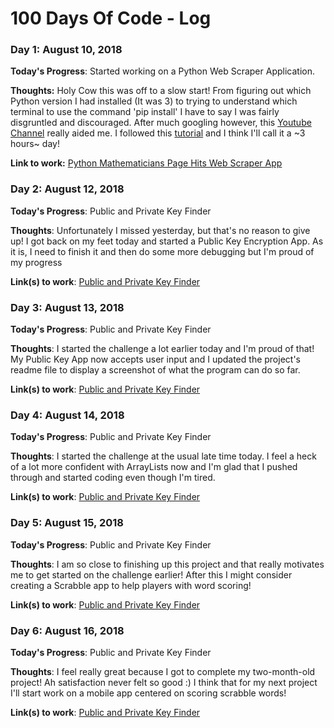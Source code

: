 # 100 Days Of Code - Log

### Day 1: August 10, 2018

**Today's Progress**: Started working on a Python Web Scraper Application.

**Thoughts:** Holy Cow this was off to a slow start! From figuring out which Python version I had installed (It was 3) to trying to understand which terminal to use the command 'pip install' I have to say I was fairly disgruntled and discouraged. After much googling however, this [Youtube Channel](https://www.youtube.com/watch?v=V_ACbv4329E) really aided me. I followed this [tutorial](https://realpython.com/python-web-scraping-practical-introduction/) and I think I'll call it a ~3 hours~ day! 

**Link to work:** [Python Mathematicians Page Hits Web Scraper App](https://github.com/KStupart/Python-Web-Scraper-App)

### Day 2: August 12, 2018 

**Today's Progress**: Public and Private Key Finder

**Thoughts**: Unfortunately I missed yesterday, but that's no reason to give up! I got back on my feet today and started a Public Key Encryption App. As it is, I need to finish it and then do some more debugging but I'm proud of my progress

**Link(s) to work**: [Public and Private Key Finder](https://github.com/KStupart/Public-And-Private-Key-Finder)

### Day 3: August 13, 2018 

**Today's Progress**: Public and Private Key Finder

**Thoughts**: I started the challenge a lot earlier today and I'm proud of that! My Public Key App now accepts user input and I updated the project's readme file to display a screenshot of what the program can do so far.

**Link(s) to work**: [Public and Private Key Finder](https://github.com/KStupart/Public-And-Private-Key-Finder)

### Day 4: August 14, 2018 

**Today's Progress**: Public and Private Key Finder

**Thoughts**: I started the challenge at the usual late time today. I feel a heck of a lot more confident with ArrayLists now and I'm glad that I pushed through and started coding even though I'm tired.

**Link(s) to work**: [Public and Private Key Finder](https://github.com/KStupart/Public-And-Private-Key-Finder)

### Day 5: August 15, 2018 

**Today's Progress**: Public and Private Key Finder

**Thoughts**: I am so close to finishing up this project and that really motivates me to get started on the challenge earlier! After this I might consider creating a Scrabble app to help players with word scoring!

**Link(s) to work**: [Public and Private Key Finder](https://github.com/KStupart/Public-And-Private-Key-Finder)

### Day 6: August 16, 2018 

**Today's Progress**: Public and Private Key Finder

**Thoughts**: I feel really great because I got to complete my two-month-old project! Ah satisfaction never felt so good :) I think that for my next project I'll start work on a mobile app centered on scoring scrabble words!

**Link(s) to work**: [Public and Private Key Finder](https://github.com/KStupart/Public-And-Private-Key-Finder)

